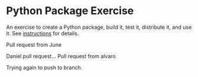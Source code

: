 # Python Package Exercise

An exercise to create a Python package, build it, test it, distribute it, and use it. See [instructions](./instructions.md) for details.

Pull request from June

Daniel pull request...
Pull request from alvaro

Trying again to push to branch.